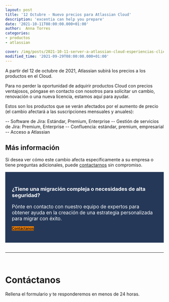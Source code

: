 ```yaml
---
layout: post
title: '12 Octubre - Nuevo precios para Atlassian Cloud'
description: 'excentia can help you prepare'
date: '2021-10-11T08:00:00.000+01:00'
author:  Anna Torres
categories: 
- productos
- atlassian

cover: /img/posts/2021-10-11-server-a-atlassian-cloud-esperiencias-clientes-thumb.png
modified_time: '2021-09-29T08:00:00.000+01:00'
---
```


A partir del 12 de octubre de 2021, Atlassian subirá los precios a los productos en el Cloud. 

Para no perder la oportunidad de adquirir productos Cloud con precios ventajosos, póngase en contacto con nosotros para solicitar un cambio, renovación o una nueva licencia, estamos aquí para ayudar.

Estos son los productos que se verán afectados por el aumento de precio (el cambio afectará a las suscripciones mensuales y anuales):

-- Software de Jira: Estándar, Premium, Enterprise
-- Gestión de servicios de Jira: Premium, Enterprise
-- Confluencia: estándar, premium, empresarial
-- Acceso a Atlassian


## Más información 

Si desea ver cómo este cambio afecta específicamente a su empresa o tiene preguntas adicionales, puede <a href="#contact-form">contactarnos</a> sin compromiso.




<div style="border:1px solid #253858; padding:20px 20px;background:#253858; color:#fff; ">
<h3>¿Tiene una migración compleja o necesidades de alta seguridad?</h3> 
<p style="font-size:1.1em;">Pónte en contacto con nuestro equipo de expertos para obtener ayuda en la creación de una estrategia personalizada para migrar con éxito.
</p>
<a href="#contact-form"><span class="btn btn-outline-white btn-xl" style="background:#FF8200; border:none; font-size:0.8em; font-weight: bold;" >Contáctanos</span></a>
<br/>
<br/>
</div>


<br/>
<hr>
<br/>
<!--Atlassian Contact Form-->
<div id="contact-form">
	<h1>Contáctanos</h1>
	<p>Rellena el formulario y te responderemos en menos de 24 horas.</p>
<br/>
<script charset="utf-8" type="text/javascript" src="//js.hsforms.net/forms/shell.js"></script>
<script>
  hbspt.forms.create({
	portalId: "7892756",
	formId: "50910627-e80f-4d85-8cb6-9e22405d7051"
});
</script>
</div>


